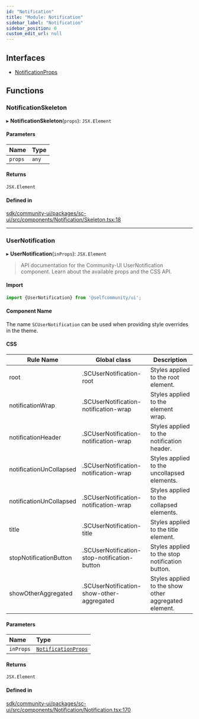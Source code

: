 ```yaml
---
id: "Notification"
title: "Module: Notification"
sidebar_label: "Notification"
sidebar_position: 0
custom_edit_url: null
---
```


## Interfaces

- [NotificationProps](../interfaces/Notification.NotificationProps.md)

## Functions

### NotificationSkeleton

▸ **NotificationSkeleton**(`props`): `JSX.Element`

#### Parameters

| Name | Type |
| :------ | :------ |
| `props` | `any` |

#### Returns

`JSX.Element`

#### Defined in

[sdk/community-ui/packages/sc-ui/src/components/Notification/Skeleton.tsx:18](https://github.com/selfcommunity/community-ui/blob/a7bfc2b/packages/sc-ui/src/components/Notification/Skeleton.tsx#L18)

___

### UserNotification

▸ **UserNotification**(`inProps`): `JSX.Element`

> API documentation for the Community-UI UserNotification component. Learn about the available props and the CSS API.

#### Import

```jsx
import {UserNotification} from '@selfcommunity/ui';
```

#### Component Name

The name `SCUserNotification` can be used when providing style overrides in the theme.

#### CSS

|Rule Name|Global class|Description|
|---|---|---|
|root|.SCUserNotification-root|Styles applied to the root element.|
|notificationWrap|.SCUserNotification-notification-wrap|Styles applied to the element wrap.|
|notificationHeader|.SCUserNotification-notification-wrap|Styles applied to the notification header.|
|notificationUnCollapsed|.SCUserNotification-notification-wrap|Styles applied to the uncollapsed elements.|
|notificationUnCollapsed|.SCUserNotification-notification-wrap|Styles applied to the collapsed elements.|
|title|.SCUserNotification-title|Styles applied to the title element.|
|stopNotificationButton|.SCUserNotification-stop-notification-button|Styles applied to the stop notification button.|
|showOtherAggregated|.SCUserNotification-show-other-aggregated|Styles applied to the show other aggregated element.|

#### Parameters

| Name | Type |
| :------ | :------ |
| `inProps` | [`NotificationProps`](../interfaces/Notification.NotificationProps.md) |

#### Returns

`JSX.Element`

#### Defined in

[sdk/community-ui/packages/sc-ui/src/components/Notification/Notification.tsx:170](https://github.com/selfcommunity/community-ui/blob/a7bfc2b/packages/sc-ui/src/components/Notification/Notification.tsx#L170)
